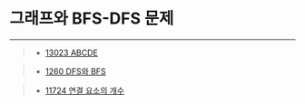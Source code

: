 # __그래프와 BFS-DFS 문제__
---

>- [13023 ABCDE](https://www.acmicpc.net/problem/13023)

>- [1260 DFS와 BFS](https://www.acmicpc.net/problem/1260)

>- [11724 연결 요소의 개수](https://www.acmicpc.net/problem/1260)
